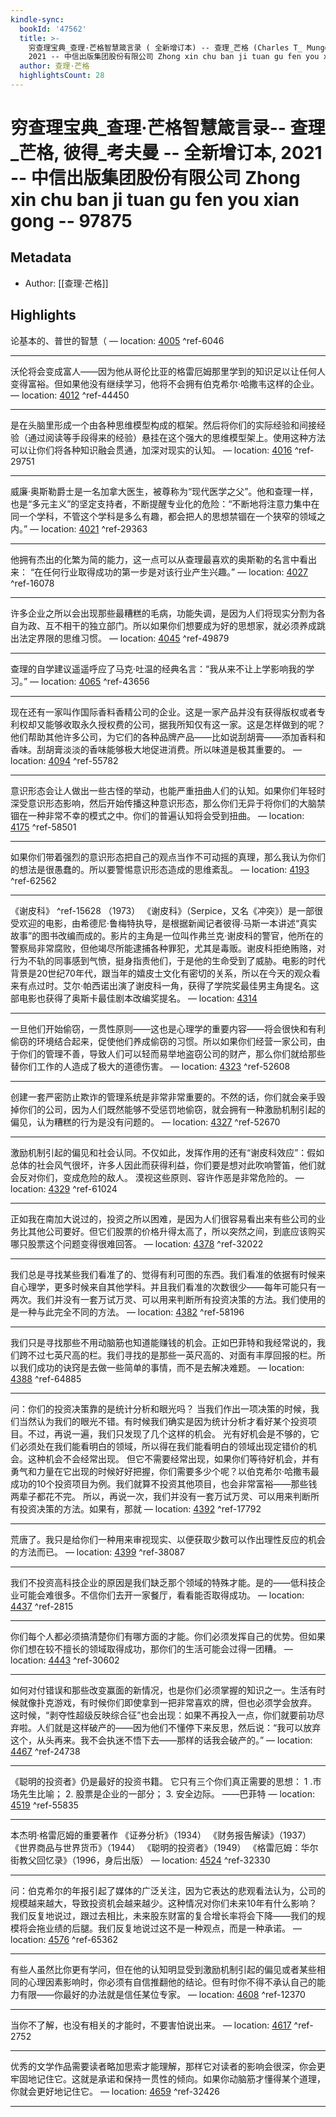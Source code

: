```yaml
---
kindle-sync:
  bookId: '47562'
  title: >-
    穷查理宝典_查理·芒格智慧箴言录 ( 全新增订本) -- 查理_芒格 (Charles T_ Munger) , 彼得_考夫曼 -- 全新增订本,
    2021 -- 中信出版集团股份有限公司 Zhong xin chu ban ji tuan gu fen you xian gong -- 97875
  author: 查理·芒格
  highlightsCount: 28
---
```

# 穷查理宝典_查理·芒格智慧箴言录-- 查理_芒格, 彼得_考夫曼 -- 全新增订本, 2021 -- 中信出版集团股份有限公司 Zhong xin chu ban ji tuan gu fen you xian gong -- 97875
## Metadata
* Author: [[查理·芒格]]

## Highlights
论基本的、普世的智慧（ — location: [4005]() ^ref-6046

---
沃伦将会变成富人——因为他从哥伦比亚的格雷厄姆那里学到的知识足以让任何人变得富裕。但如果他没有继续学习，他将不会拥有伯克希尔·哈撒韦这样的企业。 — location: [4012]() ^ref-44450

---
是在头脑里形成一个由各种思维模型构成的框架。然后将你们的实际经验和间接经验（通过阅读等手段得来的经验）悬挂在这个强大的思维模型架上。使用这种方法可以让你们将各种知识融会贯通，加深对现实的认知。 — location: [4016]() ^ref-29751

---
威廉·奥斯勒爵士是一名加拿大医生，被尊称为“现代医学之父”。他和查理一样，也是“多元主义”的坚定支持者，不断提醒专业化的危险：“不断地将注意力集中在同一个学科，不管这个学科是多么有趣，都会把人的思想禁锢在一个狭窄的领域之内。” — location: [4021]() ^ref-29363

---
他拥有杰出的化繁为简的能力，这一点可以从查理最喜欢的奥斯勒的名言中看出来： “在任何行业取得成功的第一步是对该行业产生兴趣。” — location: [4027]() ^ref-16078

---
许多企业之所以会出现那些最糟糕的毛病，功能失调，是因为人们将现实分割为各自为政、互不相干的独立部门。所以如果你们想要成为好的思想家，就必须养成跳出法定界限的思维习惯。 — location: [4045]() ^ref-49879

---
查理的自学建议遥遥呼应了马克·吐温的经典名言：“我从来不让上学影响我的学习。” — location: [4065]() ^ref-43656

---
现在还有一家叫作国际香料香精公司的企业。这是一家产品并没有获得版权或者专利权却又能够收取永久授权费的公司，据我所知仅有这一家。这是怎样做到的呢？他们帮助其他许多公司，为它们的各种品牌产品——比如说刮胡膏——添加香料和香味。刮胡膏淡淡的香味能够极大地促进消费。所以味道是极其重要的。 — location: [4094]() ^ref-55782

---
意识形态会让人做出一些古怪的举动，也能严重扭曲人们的认知。如果你们年轻时深受意识形态影响，然后开始传播这种意识形态，那么你们无异于将你们的大脑禁锢在一种非常不幸的模式之中。你们的普遍认知将会受到扭曲。 — location: [4175]() ^ref-58501

---
如果你们带着强烈的意识形态把自己的观点当作不可动摇的真理，那么我认为你们的想法是很愚蠢的。所以要警惕意识形态造成的思维紊乱。 — location: [4193]() ^ref-62562

---
《谢皮科》 ^ref-15628
（1973） 《谢皮科》（Serpice，又名《冲突》）是一部很受欢迎的电影，由希德尼·鲁梅特执导，是根据新闻记者彼得·马斯一本讲述“真实故事”的图书改编而成的。影片的主角是一位叫作弗兰克·谢皮科的警官，他所在的警察局非常腐败，但他竭尽所能逮捕各种罪犯，尤其是毒贩。谢皮科拒绝贿赂，对行为不轨的同事感到气愤，挺身指责他们，于是他的生命受到了威胁。电影的时代背景是20世纪70年代，跟当年的嬉皮士文化有密切的关系，所以在今天的观众看来有点过时。艾尔·帕西诺出演了谢皮科一角，获得了学院奖最佳男主角提名。这部电影也获得了奥斯卡最佳剧本改编奖提名。 — location: [4314]()

---
一旦他们开始偷窃，一贯性原则——这也是心理学的重要内容——将会很快和有利偷窃的环境结合起来，促使他们养成偷窃的习惯。所以如果你们经营一家公司，由于你们的管理不善，导致人们可以轻而易举地盗窃公司的财产，那么你们就给那些替你们工作的人造成了极大的道德伤害。 — location: [4323]() ^ref-52608

---
创建一套严密防止欺诈的管理系统是非常非常重要的。不然的话，你们就会亲手毁掉你们的公司，因为人们既然能够不受惩罚地偷窃，就会拥有一种激励机制引起的偏见，认为糟糕的行为是没有问题的。 — location: [4327]() ^ref-52670

---
激励机制引起的偏见和社会认同。不仅如此，发挥作用的还有“谢皮科效应”：假如总体的社会风气很坏，许多人因此而获得利益，你们要是想对此吹响警笛，他们就会反对你们，变成危险的敌人。 漠视这些原则、容许作恶是非常危险的。 — location: [4329]() ^ref-61024

---
正如我在南加大说过的，投资之所以困难，是因为人们很容易看出来有些公司的业务比其他公司要好。但它们股票的价格升得太高了，所以突然之间，到底应该购买哪只股票这个问题变得很难回答。 — location: [4378]() ^ref-32022

---
我们总是寻找某些我们看准了的、觉得有利可图的东西。我们看准的依据有时候来自心理学，更多时候来自其他学科。并且我们看准的次数很少——每年可能只有一两次。我们并没有一套万试万灵、可以用来判断所有投资决策的方法。我们使用的是一种与此完全不同的方法。 — location: [4382]() ^ref-58196

---
我们只是寻找那些不用动脑筋也知道能赚钱的机会。正如巴菲特和我经常说的，我们跨不过七英尺高的栏。我们寻找的是那些一英尺高的、对面有丰厚回报的栏。所以我们成功的诀窍是去做一些简单的事情，而不是去解决难题。 — location: [4388]() ^ref-64885

---
问：你们的投资决策靠的是统计分析和眼光吗？ 当我们作出一项决策的时候，我们当然认为我们的眼光不错。有时候我们确实是因为统计分析才看好某个投资项目。不过，再说一遍，我们只发现了几个这样的机会。 光有好机会是不够的，它们必须处在我们能看明白的领域，所以得在我们能看明白的领域出现定错价的机会。这种机会不会经常出现。 但它不需要经常出现，如果你们等待好机会，并有勇气和力量在它出现的时候好好把握，你们需要多少个呢？以伯克希尔·哈撒韦最成功的10个投资项目为例。我们就算不投资其他项目，也会非常富裕——那些钱两辈子都花不完。 所以，再说一次，我们并没有一套万试万灵、可以用来判断所有投资决策的方法。如果有，那就 — location: [4392]() ^ref-17792

---
荒唐了。我只是给你们一种用来审视现实、以便获取少数可以作出理性反应的机会的方法而已。 — location: [4399]() ^ref-38087

---
我们不投资高科技企业的原因是我们缺乏那个领域的特殊才能。是的——低科技企业可能会难很多。不信你们去开一家餐厅，看看能否取得成功。 — location: [4437]() ^ref-2815

---
你们每个人都必须搞清楚你们有哪方面的才能。你们必须发挥自己的优势。但如果你们想在较不擅长的领域取得成功，那你们的生活可能会过得一团糟。 — location: [4443]() ^ref-30602

---
如何对付错误和那些改变赢面的新情况，也是你们必须掌握的知识之一。生活有时候就像扑克游戏，有时候你们即使拿到一把非常喜欢的牌，但也必须学会放弃。 这时候，“剥夺性超级反映综合征”也会出现：如果不再投入一点，你们就要前功尽弃啦。人们就是这样破产的——因为他们不懂停下来反思，然后说：“我可以放弃这个，从头再来。我不会执迷不悟下去——那样的话我会破产的。” — location: [4467]() ^ref-24738

---
《聪明的投资者》仍是最好的投资书籍。 它只有三个你们真正需要的思想： 1 .市场先生比喻； 2. 股票是企业的一部分； 3. 安全边际。 ——巴菲特 — location: [4519]() ^ref-55835

---
本杰明·格雷厄姆的重要著作 《证券分析》（1934） 《财务报告解读》（1937） 《世界商品与世界货币》（1944） 《聪明的投资者》（1949） 《格雷厄姆：华尔街教父回忆录》（1996，身后出版） — location: [4524]() ^ref-32330

---

问：伯克希尔的年报引起了媒体的广泛关注，因为它表达的悲观看法认为，公司的规模越来越大，导致投资机会越来越少。这种情况对你们未来10年有什么影响？ 我们反复地说过，跟过去相比，未来股东财富的复合增长率将会下降——我们的规模将会拖业绩的后腿。我们反复地说过这不是一种观点，而是一种承诺。 — location: [4576]() ^ref-65362

---
有些人虽然比你更有学问，但在他的认知明显受到激励机制引起的偏见或者某些相同的心理因素影响时，你必须有自信推翻他的结论。但有时你不得不承认自己的能力有限——你最好的办法就是信任某位专家。 — location: [4608]() ^ref-12370

---
当你不了解，也没有相关的才能时，不要害怕说出来。 — location: [4617]() ^ref-2752

---
优秀的文学作品需要读者略加思索才能理解，那样它对读者的影响会很深，你会更牢固地记住它。这就是承诺和保持一贯性的倾向。如果你动脑筋才懂得某个道理，你就会更好地记住它。 — location: [4659]() ^ref-32426

---
